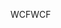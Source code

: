 <span data-ttu-id="e80ff-101">WCF</span><span class="sxs-lookup"><span data-stu-id="e80ff-101">WCF</span></span>